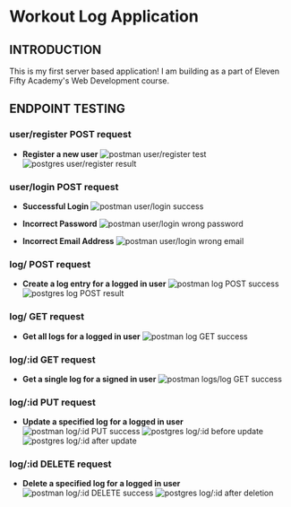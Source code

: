# Workout Log Application

## INTRODUCTION

This is my first server based application! I am building as a part of Eleven Fifty Academy's Web Development course.

## ENDPOINT TESTING

### user/register POST request

- **Register a new user**
  ![postman user/register test](./testImages/postmanUserRegisterTest.png)
  ![postgres user/register result](./testImages/postgresRegisterUserResult.png)

### user/login POST request

- **Successful Login**
  ![postman user/login success](./testImages/postmanUserLoginSuccess.png)

- **Incorrect Password**
  ![postman user/login wrong password](./testImages/postmanUserLoginWrongPassword.png)

- **Incorrect Email Address**
  ![postman user/login wrong email](./testImages/postmanUserLoginWrongEmail.png)

### log/ POST request

- **Create a log entry for a logged in user**
  ![postman log POST success](./testImages/postmanLogCreateSuccess.png)
  ![postgres log POST result](./testImages/postgresLogCreateResult.png)

### log/ GET request

- **Get all logs for a logged in user**
  ![postman log GET success](./testImages/postmanLogGetAllSuccess.png)

### log/:id GET request

- **Get a single log for a signed in user**
  ![postman logs/log GET success](./testImages/postmanLogGetSingleSuccess.png)

### log/:id PUT request

- **Update a specified log for a logged in user**
  ![postman log/:id PUT success](./testImages/postmanLogUpdateSuccess.png)
  ![postgres log/:id before update](./testImages/postgresBeforeUpdate.png)
  ![postgres log/:id after update](./testImages/postgresAfterUpdate.png)

### log/:id DELETE request

- **Delete a specified log for a logged in user**
  ![postman log/:id DELETE success](./testImages/postmanLogDeleteSuccess.png)
  ![postgres log/:id after deletion](./testImages/postgresAfterDelete.png)
